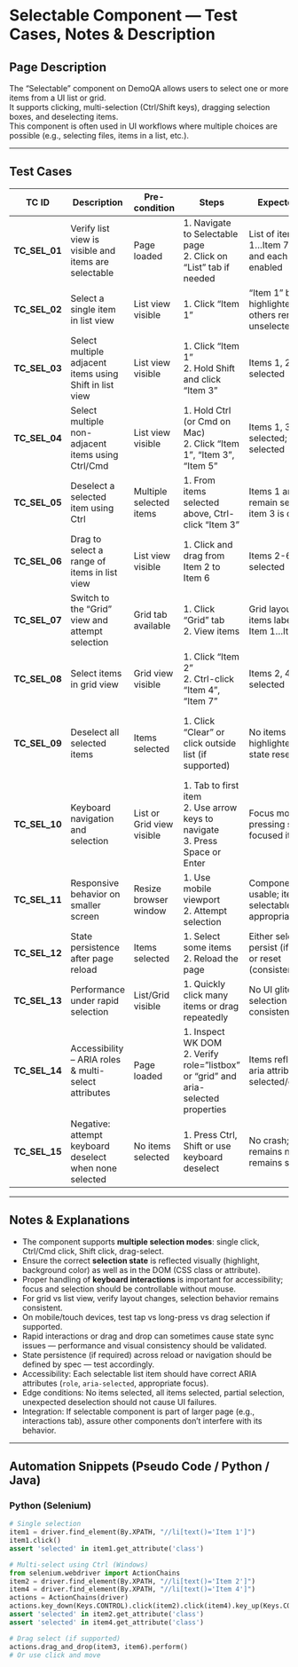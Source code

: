 # Selectable Component — Test Cases, Notes & Description

## Page Description  
The “Selectable” component on DemoQA allows users to select one or more items from a UI list or grid.  
It supports clicking, multi-selection (Ctrl/Shift keys), dragging selection boxes, and deselecting items.  
This component is often used in UI workflows where multiple choices are possible (e.g., selecting files, items in a list, etc.).

---

## Test Cases

| TC ID       | Description                                             | Pre-condition                        | Steps                                                                 | Expected Result                                                    | Notes / Edge Cases                                      |
|-------------|---------------------------------------------------------|--------------------------------------|----------------------------------------------------------------------|-------------------------------------------------------------------|--------------------------------------------------------|
| **TC_SEL_01** | Verify list view is visible and items are selectable     | Page loaded                          | 1. Navigate to Selectable page <br>2. Click on “List” tab if needed  | List of items (Item 1…Item 7) appears and each is visible & enabled | Use a locator list for items                          |
| **TC_SEL_02** | Select a single item in list view                        | List view visible                    | 1. Click “Item 1”                                                      | “Item 1” becomes highlighted/selected; others remain unselected   | Check CSS class/state of selected item                |
| **TC_SEL_03** | Select multiple adjacent items using Shift in list view  | List view visible                    | 1. Click “Item 1” <br>2. Hold Shift and click “Item 3”                | Items 1, 2, 3 all selected                                         | Check use of Shift key behavior                       |
| **TC_SEL_04** | Select multiple non-adjacent items using Ctrl/Cmd        | List view visible                    | 1. Hold Ctrl (or Cmd on Mac) <br>2. Click “Item 1”, “Item 3”, “Item 5” | Items 1, 3, 5 selected; others not selected                        | Platform differences: Ctrl vs Cmd                     |
| **TC_SEL_05** | Deselect a selected item using Ctrl                       | Multiple selected items              | 1. From items selected above, Ctrl-click “Item 3”                     | Items 1 and 5 remain selected; item 3 is deselected                 | Ensure state toggles on Ctrl-click                    |
| **TC_SEL_06** | Drag to select a range of items in list view             | List view visible                    | 1. Click and drag from Item 2 to Item 6                                | Items 2-6 become selected                                         | Test mouse drag behavior; verify range selection      |
| **TC_SEL_07** | Switch to the “Grid” view and attempt selection          | Grid tab available                   | 1. Click “Grid” tab <br>2. View items                                 | Grid layout appears, items labeled (e.g., Item 1…Item 9)         | Some items repositioned in grid view vs list view     |
| **TC_SEL_08** | Select items in grid view                                | Grid view visible                    | 1. Click “Item 2” <br>2. Ctrl-click “Item 4”, “Item 7”                | Items 2, 4, 7 selected                                              | Confirm multi-selection works in grid context         |
| **TC_SEL_09** | Deselect all selected items                              | Items selected                        | 1. Click “Clear” or click outside list (if supported)                 | No items are highlighted/selecting state reset                     | If no clear button, clicking outside should deselect  |
| **TC_SEL_10** | Keyboard navigation and selection                         | List or Grid view visible            | 1. Tab to first item <br>2. Use arrow keys to navigate <br>3. Press Space or Enter | Focus moves; pressing selects the focused item                     | Accessibility: focus styling, keyboard select         |
| **TC_SEL_11** | Responsive behavior on smaller screen                     | Resize browser window                | 1. Use mobile viewport <br>2. Attempt selection                       | Component remains usable; items selectable; layout appropriate     | Test touch vs mouse on mobile                         |
| **TC_SEL_12** | State persistence after page reload                       | Items selected                        | 1. Select some items <br>2. Reload the page                           | Either selections persist (if spec says) or reset (consistently)   | Compare behavior with spec                            |
| **TC_SEL_13** | Performance under rapid selection                        | List/Grid visible                    | 1. Quickly click many items or drag repeatedly                        | No UI glitches; selection state consistent                         | Check for UI lag or missed clicks                     |
| **TC_SEL_14** | Accessibility – ARIA roles & multi-select attributes       | Page loaded                          | 1. Inspect WK DOM <br>2. Verify role=”listbox” or “grid” and aria-selected properties | Items reflect correct aria attributes when selected/deselected     | Screen reader compatibility                           |
| **TC_SEL_15** | Negative: attempt keyboard deselect when none selected    | No items selected                    | 1. Press Ctrl, Shift or use keyboard deselect                         | No crash; selection remains none; UI remains stable                | Ensure no error thrown                                |

---

## Notes & Explanations

- The component supports **multiple selection modes**: single click, Ctrl/Cmd click, Shift click, drag-select.  
- Ensure the correct **selection state** is reflected visually (highlight, background color) as well as in the DOM (CSS class or attribute).  
- Proper handling of **keyboard interactions** is important for accessibility; focus and selection should be controllable without mouse.  
- For grid vs list view, verify layout changes, selection behavior remains consistent.  
- On mobile/touch devices, test tap vs long-press vs drag selection if supported.  
- Rapid interactions or drag and drop can sometimes cause state sync issues — performance and visual consistency should be validated.  
- State persistence (if required) across reload or navigation should be defined by spec — test accordingly.  
- Accessibility: Each selectable list item should have correct ARIA attributes (`role`, `aria-selected`, appropriate focus).  
- Edge conditions: No items selected, all items selected, partial selection, unexpected deselection should not cause UI failures.  
- Integration: If selectable component is part of larger page (e.g., interactions tab), assure other components don’t interfere with its behavior.

---

## Automation Snippets (Pseudo Code / Python / Java)

### Python (Selenium)

```python
# Single selection
item1 = driver.find_element(By.XPATH, "//li[text()='Item 1']")
item1.click()
assert 'selected' in item1.get_attribute('class')

# Multi-select using Ctrl (Windows)
from selenium.webdriver import ActionChains
item2 = driver.find_element(By.XPATH, "//li[text()='Item 2']")
item4 = driver.find_element(By.XPATH, "//li[text()='Item 4']")
actions = ActionChains(driver)
actions.key_down(Keys.CONTROL).click(item2).click(item4).key_up(Keys.CONTROL).perform()
assert 'selected' in item2.get_attribute('class')
assert 'selected' in item4.get_attribute('class')

# Drag select (if supported)
actions.drag_and_drop(item3, item6).perform()
# Or use click and move
